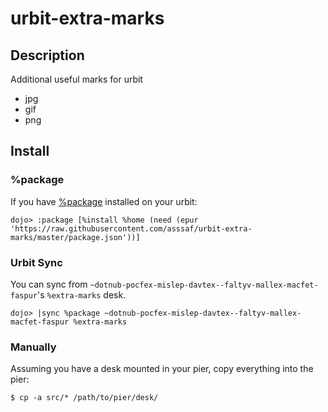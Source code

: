 # urbit-extra-marks

## Description
Additional useful marks for urbit

* jpg
* gif
* png

## Install
### %package
If you have [%package](https://github.com/asssaf/urbit-package) installed on your urbit:
```
dojo> :package [%install %home (need (epur 'https://raw.githubusercontent.com/asssaf/urbit-extra-marks/master/package.json'))]
```

### Urbit Sync
You can sync from `~dotnub-pocfex-mislep-davtex--faltyv-mallex-macfet-faspur`'s `%extra-marks` desk.
```
dojo> |sync %package ~dotnub-pocfex-mislep-davtex--faltyv-mallex-macfet-faspur %extra-marks
```

### Manually
Assuming you have a desk mounted in your pier, copy everything into the pier:
```
$ cp -a src/* /path/to/pier/desk/
```

